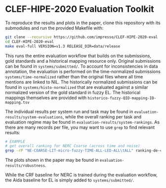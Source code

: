 # CLEF-HIPE-2020 Evaluation Toolkit

To reproduce the results and plots in the paper, clone this repository with its submodules and run the provided Makefile with:

```bash
git clone --recursive https://github.com/impresso/CLEF-HIPE-2020-eval
cd CLEF-HIPE-2020-eval
make eval-full VERSION=v1.3 RELEASE_DIR=data/release
```



This runs the entire evaluation workflow that builds on the submissions, gold standards and a historical mapping resource only. Original submissions can be found in `systems/submitted/`. To account for inconsistencies in data annotation, the evaluation is performed on the time-normalized submissions `systems/time-normalized` rather than the original files where all time mentions are linked to NIL. The historically normalized submissions can be found in `systems/histo-normalized` that are evaluated against a similar normalized version of the gold standard in fuzzy EL. The historical mappings themselves are provided with `historico-fuzzy-QID-mapping-ID-mapping.tsv`

The individual results per system run and task may be found in `evaluation-results/system-evaluations`, while the overall ranking per task and evaluation regime may be found in `evaluation-results/system-rankings`. As there are many records per file, you may want to use `grep` to find relevant results:

```bash
# EXAMPLE
# get overall ranking for NERC Coarse (across time and noise)
grep -rP "NE-COARSE-LIT-micro-fuzzy-TIME-ALL-LED-ALL\tALL" ranking-de-coarse-micro-fuzzy-all.tsv
```

The plots shown in the paper may be found in `evaluation-results/robustness`.

While the CRF baseline for NERC is trained during the evaluation workflow, the Aida baseline for EL is simply added to `systems/submitted/`.



